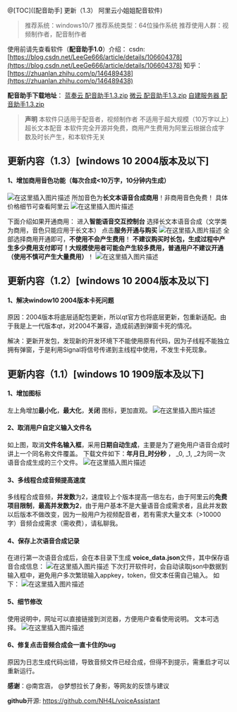 @[TOC]([配音助手] 更新（1.3） 阿里云小姐姐配音软件)

>推荐系统：windows10/7
>推荐系统类型：64位操作系统
>推荐使用人群：视频制作者，配音制作者

使用前请先查看软件（**配音助手1.0**）介绍：
csdn: [https://blog.csdn.net/LeeGe666/article/details/106604378](https://blog.csdn.net/LeeGe666/article/details/106604378)
知乎：[https://zhuanlan.zhihu.com/p/146489438](https://zhuanlan.zhihu.com/p/146489438)

**配音助手下载地址**：
[蓝奏云 配音助手1.3.zip](https://nh4l.lanzous.com/iZVDSg5kccf)
[微云   配音助手1.3.zip](https://share.weiyun.com/kddB9ikC)
[自建服务器 配音助手1.3.zip](https://www.aysst.cn/files/%E9%85%8D%E9%9F%B3%E5%8A%A9%E6%89%8B1.3.zip)

>**声明**
>本软件只适用于配音者，视频制作者
>不适用于超大规模（10万字以上）超长文本配音
>本软件完全开源并免费，商用产生费用为阿里云根据合成字数及时长产生，和本软件无关
>

## 更新内容（1.3）[windows 10 2004版本及以下]
#### 1、增加商用音色功能（每次合成<10万字，10分钟内生成）
![在这里插入图片描述](https://img-blog.csdnimg.cn/20200828205558298.png?x-oss-process=image/watermark,type_ZmFuZ3poZW5naGVpdGk,shadow_10,text_aHR0cHM6Ly9ibG9nLmNzZG4ubmV0L0xlZUdlNjY2,size_16,color_FFFFFF,t_70#pic_center)
所加音色为**长文本语音合成商用**！非商用音色免费！
具体价格细节可查看阿里云
![在这里插入图片描述](https://img-blog.csdnimg.cn/20200828205812909.png?x-oss-process=image/watermark,type_ZmFuZ3poZW5naGVpdGk,shadow_10,text_aHR0cHM6Ly9ibG9nLmNzZG4ubmV0L0xlZUdlNjY2,size_16,color_FFFFFF,t_70#pic_center)

下面介绍如果开通商用：
进入**智能语音交互控制台**
选择长文本语音合成（文学类为商用，音色只能应用于长文本）
点击**服务开通与购买**
![在这里插入图片描述](https://img-blog.csdnimg.cn/20200828210147641.png?x-oss-process=image/watermark,type_ZmFuZ3poZW5naGVpdGk,shadow_10,text_aHR0cHM6Ly9ibG9nLmNzZG4ubmV0L0xlZUdlNjY2,size_16,color_FFFFFF,t_70#pic_center)
全部选择商用开通即可，**不使用不会产生费用**！
**不建议购买时长包，生成过程中产生多少费用支付即可！大规模使用者可能会产生较多费用，普通用户不建议开通（使用不慎可产生大量费用）**！
![在这里插入图片描述](https://img-blog.csdnimg.cn/20200828210343321.png?x-oss-process=image/watermark,type_ZmFuZ3poZW5naGVpdGk,shadow_10,text_aHR0cHM6Ly9ibG9nLmNzZG4ubmV0L0xlZUdlNjY2,size_16,color_FFFFFF,t_70#pic_center)


## 更新内容（1.2）[windows 10 2004版本及以下]
#### 1、解决window10 2004版本卡死问题
原因：2004版本将底层适配包更新，所以qt官方也将底层更新，包重新适配。由于我是上一代版本qt，对2004不兼容，造成前遇到弹窗卡死的情况。

解决：更新开发包，发现新的开发环境下不能使用原有代码，因为子线程不能独立拥有弹窗，于是利用Signal将信号传递到主线程中使用，不发生卡死现象。

## 更新内容（1.1）[windows 10 1909版本及以下]

#### 1、增加图标
左上角增加**最小化**，**最大化**，**关闭** 图标，更加直观。
![在这里插入图片描述](https://img-blog.csdnimg.cn/20200612155609994.png?x-oss-process=image/watermark,type_ZmFuZ3poZW5naGVpdGk,shadow_10,text_aHR0cHM6Ly9ibG9nLmNzZG4ubmV0L0xlZUdlNjY2,size_16,color_FFFFFF,t_70)
#### 2、取消用户自定义输入文件名
如上图，取消**文件名输入框**，采用**日期自动生成**，主要是为了避免用户语音合成时讲上一个同名称文件覆盖。
下载文件如下：**年月日_时分秒** ， _0, _1, _2为同一次语音合成生成的三个文件。
![在这里插入图片描述](https://img-blog.csdnimg.cn/20200612160021787.png?x-oss-process=image/watermark,type_ZmFuZ3poZW5naGVpdGk,shadow_10,text_aHR0cHM6Ly9ibG9nLmNzZG4ubmV0L0xlZUdlNjY2,size_16,color_FFFFFF,t_70)
#### 3、多线程合成音频提高速度
多线程合成音频，**并发数**为2，速度较上个版本提高一倍左右，由于阿里云的**免费项目限制**，**最高并发数为2**，由于用户基本不是大量语音合成需求者，且此并发数以后版本不做改变，因为一般用户为视频配音者，若有需求大量文本（>10000字）音频合成需求（需收费），请私聊我。

#### 4、保存上次语音合成记录
在进行第一次语音合成后，会在本目录下生成 **voice_data.json**文件，其中保存语音合成信息：
![在这里插入图片描述](https://img-blog.csdnimg.cn/20200612161129553.png?x-oss-process=image/watermark,type_ZmFuZ3poZW5naGVpdGk,shadow_10,text_aHR0cHM6Ly9ibG9nLmNzZG4ubmV0L0xlZUdlNjY2,size_16,color_FFFFFF,t_70)
下次打开软件时，会自动读取json中数据到输入框中，避免用户多次繁琐输入appkey，token，但文本任需自己输入。
如下：
![在这里插入图片描述](https://img-blog.csdnimg.cn/20200612161310237.png)
#### 5、细节修改
使用说明中，网址可以直接链接到浏览器，方便用户查看使用说明。
文本可选择。
![在这里插入图片描述](https://img-blog.csdnimg.cn/20200612161407476.png?x-oss-process=image/watermark,type_ZmFuZ3poZW5naGVpdGk,shadow_10,text_aHR0cHM6Ly9ibG9nLmNzZG4ubmV0L0xlZUdlNjY2,size_16,color_FFFFFF,t_70)
#### 6、修复点击音频合成会一直卡住的bug
原因为日志生成代码出错，导致音频文件已经合成，但得不到提示，需重启才可以重新运行。

**感谢**：@南宫涵， @梦想拉长了身影，等网友的反馈与建议

**github**开源: [https://github.com/NH4L/voiceAssistant ](https://github.com/NH4L/voiceAssistant)

